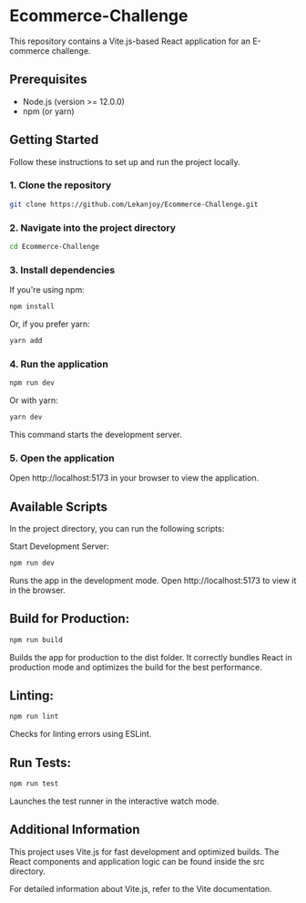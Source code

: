# Ecommerce-Challenge

This repository contains a Vite.js-based React application for an E-commerce challenge.

## Prerequisites

- Node.js (version >= 12.0.0)
- npm (or yarn)

## Getting Started

Follow these instructions to set up and run the project locally.

### 1. Clone the repository

```bash
git clone https://github.com/Lekanjoy/Ecommerce-Challenge.git
```

### 2. Navigate into the project directory
```bash
cd Ecommerce-Challenge
```
### 3. Install dependencies
If you're using npm:
```bash
npm install
```
Or, if you prefer yarn:
```bash
yarn add
```
### 4. Run the application
```bash
npm run dev
```
Or with yarn:
```bash
yarn dev
```
This command starts the development server.

### 5. Open the application
Open http://localhost:5173 in your browser to view the application.

## Available Scripts
In the project directory, you can run the following scripts:

Start Development Server:
```bash
npm run dev
```
Runs the app in the development mode. Open http://localhost:5173 to view it in the browser.

## Build for Production:
```bash
npm run build
```
Builds the app for production to the dist folder. It correctly bundles React in production mode and optimizes the build for the best performance.

## Linting:

```bash
npm run lint
```
Checks for linting errors using ESLint.

## Run Tests:

```bash
npm run test
```
Launches the test runner in the interactive watch mode.

## Additional Information
This project uses Vite.js for fast development and optimized builds. The React components and application logic can be found inside the src directory.

For detailed information about Vite.js, refer to the Vite documentation.
